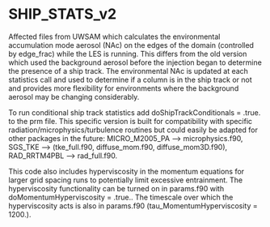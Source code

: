 # SHIP_STATS_v2

Affected files from UWSAM which calculates the environmental accumulation mode aerosol (NAc) on the edges of the domain (controlled by edge_frac) while the LES is running. This differs from the old version which used the background aerosol before the injection began to determine the presence of a ship track. The environmental NAc is updated at each statistics call and used to determine if a column is in the ship track or not and provides more flexibility for environments where the background aerosol may be changing considerably.  

To run conditional ship track statistics add doShipTrackConditionals = .true. to the prm file. This specific version is built for compatibility with specific radiation/microphysics/turbulence routines but could easily be adapted for other packages in the future: MICRO_M2005_PA --> microphysics.f90, SGS_TKE --> (tke_full.f90, diffuse_mom.f90, diffuse_mom3D.f90), RAD_RRTM4PBL --> rad_full.f90. 

This code also includes hyperviscosity in the momentum equations for larger grid spacing runs to potentially limit excessive entrainment. The hyperviscosity functionality can be turned on in params.f90 with doMomentumHyperviscosity = .true.. The timescale over which the hyperviscosity acts is also in params.f90 (tau_MomentumHyperviscosity = 1200.).


